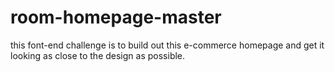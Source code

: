 # room-homepage-master
this font-end  challenge is to build out this e-commerce homepage and get it looking as close to the design as possible.
